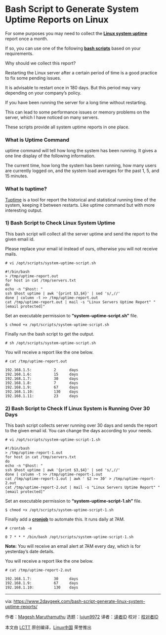 [#]: collector: (lujun9972)
[#]: translator: ( )
[#]: reviewer: ( )
[#]: publisher: ( )
[#]: url: ( )
[#]: subject: (Bash Script to Generate System Uptime Reports on Linux)
[#]: via: (https://www.2daygeek.com/bash-script-generate-linux-system-uptime-reports/)
[#]: author: (Magesh Maruthamuthu https://www.2daygeek.com/author/magesh/)

Bash Script to Generate System Uptime Reports on Linux
======

For some purposes you may need to collect the **[Linux system uptime][1]** report once a month.

If so, you can use one of the following **[bash scripts][2]** based on your requirements.

Why should we collect this report?

Restarting the Linux server after a certain period of time is a good practice to fix some pending issues.

It is advisable to restart once in 180 days. But this period may vary depending on your company’s policy.

If you have been running the server for a long time without restarting.

This can lead to some performance issues or memory problems on the server, which I have noticed on many servers.

These scripts provide all system uptime reports in one place.

### What is Uptime Command

uptime command will tell how long the system has been running. It gives a one line display of the following information.

The current time, how long the system has been running, how many users are currently logged on, and the system load averages for the past 1, 5, and 15 minutes.

### What Is tuptime?

[Tuptime][3] is a tool for report the historical and statistical running time of the system, keeping it between restarts. Like uptime command but with more interesting output.

### 1) Bash Script to Check Linux System Uptime

This bash script will collect all the server uptime and send the report to the given email id.

Please replace your email id instead of ours, otherwise you will not receive mails.

```
# vi /opt/scripts/system-uptime-script.sh

#!/bin/bash
> /tmp/uptime-report.out
for host in cat /tmp/servers.txt
do
echo -n "$host: "
ssh $host uptime | awk '{print $3,$4}' | sed 's/,//'
done | column -t >> /tmp/uptime-report.out
cat /tmp/uptime-report.out | mail -s "Linux Servers Uptime Report" "[email protected]"
```

Set an executable permission to **“system-uptime-script.sh”** file.

```
$ chmod +x /opt/scripts/system-uptime-script.sh
```

Finally run the bash script to get the output.

```
# sh /opt/scripts/system-uptime-script.sh
```

You will receive a report like the one below.

```
# cat /tmp/uptime-report.out

192.168.1.5:          2      days
192.168.1.6:          15     days
192.168.1.7:          30     days
192.168.1.8:          7      days
192.168.1.9:          67     days
192.168.1.10:         130    days
192.168.1.11:         23     days
```

### 2) Bash Script to Check If Linux System is Running Over 30 Days

This bash script collects server running over 30 days and sends the report to the given email id. You can change the days according to your needs.

```
# vi /opt/scripts/system-uptime-script-1.sh

#!/bin/bash
> /tmp/uptime-report-1.out
for host in cat /tmp/servers.txt
do
echo -n "$host: "
ssh $host uptime | awk '{print $3,$4}' | sed 's/,//'
done | column -t >> /tmp/uptime-report-1.out
cat /tmp/uptime-report-1.out | awk ' $2 >= 30' > /tmp/uptime-report-2.out
cat /tmp/uptime-report-2.out | mail -s "Linux Servers Uptime Report" "[email protected]"
```

Set an executable permission to **“system-uptime-script-1.sh”** file.

```
$ chmod +x /opt/scripts/system-uptime-script-1.sh
```

Finally add a **[cronjob][4]** to automate this. It runs daily at 7AM.

```
# crontab -e

0 7 * * * /bin/bash /opt/scripts/system-uptime-script-1.sh
```

**Note:** You will receive an email alert at 7AM every day, which is for yesterday’s date details.

You will receive a report like the one below.

```
# cat /tmp/uptime-report-2.out

192.168.1.7:          30     days
192.168.1.9:          67     days
192.168.1.10:         130    days
```

--------------------------------------------------------------------------------

via: https://www.2daygeek.com/bash-script-generate-linux-system-uptime-reports/

作者：[Magesh Maruthamuthu][a]
选题：[lujun9972][b]
译者：[译者ID](https://github.com/译者ID)
校对：[校对者ID](https://github.com/校对者ID)

本文由 [LCTT](https://github.com/LCTT/TranslateProject) 原创编译，[Linux中国](https://linux.cn/) 荣誉推出

[a]: https://www.2daygeek.com/author/magesh/
[b]: https://github.com/lujun9972
[1]: https://www.2daygeek.com/linux-system-server-uptime-check/
[2]: https://www.2daygeek.com/category/shell-script/
[3]: https://www.2daygeek.com/linux-tuptime-check-historical-uptime/
[4]: https://www.2daygeek.com/crontab-cronjob-to-schedule-jobs-in-linux/
